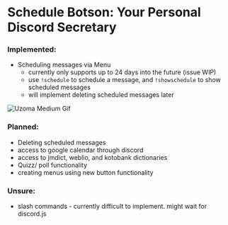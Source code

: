 # Schedule Botson: Your Personal Discord Secretary
### Implemented:
* Scheduling messages via Menu
  * currently only supports up to 24 days into the future (issue WIP)
  * use `!schedule` to schedule a message, and `!showschedule` to show scheduled messages
  * will implement deleting scheduled messages later

![Uzoma Medium Gif](https://i.imgur.com/x8xVm6p.gif)

### Planned:
* Deleting scheduled messages
* access to google calendar through discord
* access to jmdict, weblio, and kotobank dictionaries<br>
* Quizz/ poll functionality
* creating menus using new button functionality

### Unsure:
* slash commands - currently difficult to implement. might wait for discord.js
